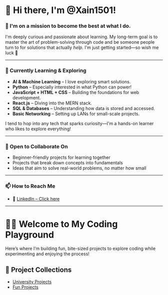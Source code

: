 # 👋 Hi there, I'm @Xain1501!

### 🎯 I'm on a mission to become the best at what I do.

I'm deeply curious and passionate about learning. My long-term goal is to master the art of problem-solving through code and be someone people turn to for solutions that actually *help*. I'm just getting started—so wish me luck 🤞

---

### 🌱 Currently Learning & Exploring

- **AI & Machine Learning** – I love exploring smart solutions.
- **Python** – Especially interested in what Python can power!
- **JavaScript + HTML + CSS** – Building the foundations for web development.
- **React.js** – Diving into the MERN stack.
- **SQL & Databases** – Understanding how data is stored and accessed.
- **Basic Networking** – Setting up LANs for small-scale projects.

I tend to hop into any tech that sparks curiosity—I'm a hands-on learner who likes to explore everything!

---

### 🤝 Open to Collaborate On

- Beginner-friendly projects for learning together
- Projects that break down concepts into fundamentals
- Ideas that aim to solve real-world problems, no matter how small

---

### 📫 How to Reach Me

- 📍 [LinkedIn – Click here](linkedin.com/in/zain-saqib-365bb2236) 

---

# 👩‍💻 Welcome to My Coding Playground

Here’s where I’m building fun, bite-sized projects to explore coding while experimenting and enjoying the process!

## 📁 Project Collections

- [University Projects](https://github.com/Xain1501/University-Projects.git)
- [Fun Projects](https://github.com/Xain1501/Fun-Projects-For-Learning.git)
<!---
- [JavaScript Practice](https://github.com/yourusername/js-experiments)
- [Learning React](https://github.com/yourusername/react-practice-projects)

---


Xain1501/Xain1501 is a ✨ special ✨ repository because its `README.md` (this file) appears on your GitHub profile.
You can click the Preview link to take a look at your changes.
--->
